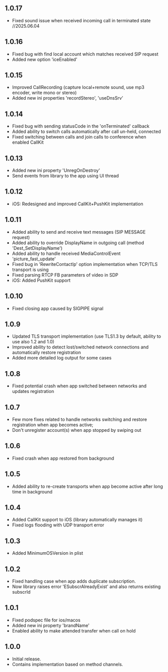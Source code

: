 ## 1.0.17
- Fixed sound issue when received incoming call in terminated state
  //2025.06.04

## 1.0.16
- Fixed bug with find local account which matches received SIP request
- Added new option 'iceEnabled'

## 1.0.15
- Improved CallRecording (capture local+remote sound, use mp3 encoder, write mono or stereo)
- Added new ini properties 'recordStereo', 'useDnsSrv'

## 1.0.14
- Fixed bug with sending statusCode in the 'onTerminated' callback
- Added ability to switch calls automatically after call un-held, connected
- Fixed switching between calls and join calls to conference when enabled CallKit

## 1.0.13
- Added new ini property 'UnregOnDestroy'
- Send events from library to the app using UI thread

## 1.0.12
- iOS: Redesigned and improved CallKit+PushKit implementation

## 1.0.11
- Added ability to send and receive text messages (SIP MESSAGE request)
- Added ability to override DisplayName in outgoing call (method 'Dest_SetDisplayName')
- Added ability to handle received MediaControlEvent 'picture_fast_update'
- Fixed bug in 'RewriteContactIp' option implementation when TCP/TLS transport is using
- Fixed parsing RTCP FB parameters of video in SDP
- iOS: Added PushKit support

## 1.0.10
* Fixed closing app caused by SIGPIPE signal

## 1.0.9
* Updated TLS transport implementation (use TLS1.3 by default, ability to use also 1.2 and 1.0)
* Improved ability to detect lost/switched network connections and automatically restore registration
* Added more detailed log output for some cases

## 1.0.8
* Fixed potential crash when app switched between networks and updates registration 

## 1.0.7
* Few more fixes related to handle networks switching and restore registration when app becomes active; 
* Don't unregister account(s) when app stopped by swiping out

## 1.0.6
* Fixed crash when app restored from background

## 1.0.5
* Added ability to re-create transports when app become active after long time in background

## 1.0.4
* Added CallKit support to iOS (library automatically manages it)
* Fixed logs flooding with UDP transport error

## 1.0.3
* Added MinimumOSVersion in plist

## 1.0.2
* Fixed handling case when app adds duplicate subscription.
* Now library raises error 'ESubscrAlreadyExist' and also returns existing subscrId

## 1.0.1
* Fixed podspec file for ios/macos
* Added new ini property 'brandName'
* Enabled ability to make attended transfer when call on hold

## 1.0.0
* Initial release. 
* Contains implementation based on method channels.
